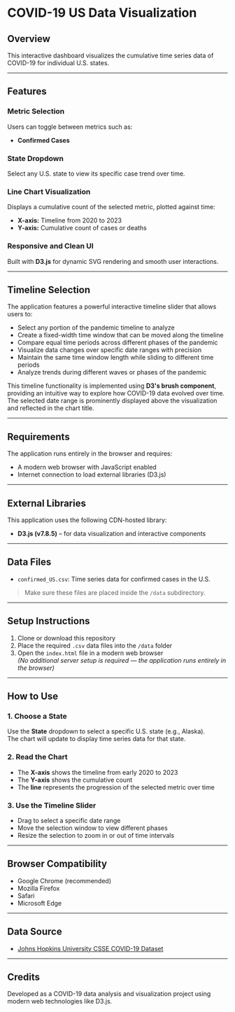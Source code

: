 # COVID-19 US Data Visualization

## Overview
This interactive dashboard visualizes the cumulative time series data of COVID-19 for individual U.S. states.  

---

## Features

### Metric Selection
Users can toggle between metrics such as:
- **Confirmed Cases**
  

### State Dropdown
Select any U.S. state to view its specific case trend over time.

### Line Chart Visualization
Displays a cumulative count of the selected metric, plotted against time:
- **X-axis:** Timeline from 2020 to 2023  
- **Y-axis:** Cumulative count of cases or deaths

### Responsive and Clean UI
Built with **D3.js** for dynamic SVG rendering and smooth user interactions.

---

## Timeline Selection
The application features a powerful interactive timeline slider that allows users to:
- Select any portion of the pandemic timeline to analyze
- Create a fixed-width time window that can be moved along the timeline
- Compare equal time periods across different phases of the pandemic
- Visualize data changes over specific date ranges with precision
- Maintain the same time window length while sliding to different time periods
- Analyze trends during different waves or phases of the pandemic

This timeline functionality is implemented using **D3's brush component**, providing an intuitive way to explore how COVID-19 data evolved over time.  
The selected date range is prominently displayed above the visualization and reflected in the chart title.

---

## Requirements
The application runs entirely in the browser and requires:
- A modern web browser with JavaScript enabled
- Internet connection to load external libraries (D3.js)

---

## External Libraries
This application uses the following CDN-hosted library:
- **D3.js (v7.8.5)** – for data visualization and interactive components

---

## Data Files
- `confirmed_US.csv`: Time series data for confirmed cases in the U.S.
  

> Make sure these files are placed inside the `/data` subdirectory.

---

## Setup Instructions
1. Clone or download this repository
2. Place the required `.csv` data files into the `/data` folder
3. Open the `index.html` file in a modern web browser  
   *(No additional server setup is required — the application runs entirely in the browser)*

---

## How to Use

### 1. Choose a State
Use the **State** dropdown to select a specific U.S. state (e.g., Alaska).  
The chart will update to display time series data for that state.

### 2. Read the Chart
- The **X-axis** shows the timeline from early 2020 to 2023
- The **Y-axis** shows the cumulative count
- The **line** represents the progression of the selected metric over time

### 3. Use the Timeline Slider
- Drag to select a specific date range
- Move the selection window to view different phases
- Resize the selection to zoom in or out of time intervals

---

## Browser Compatibility
- Google Chrome (recommended)
- Mozilla Firefox
- Safari
- Microsoft Edge

---

## Data Source
- [Johns Hopkins University CSSE COVID-19 Dataset](https://github.com/CSSEGISandData/COVID-19)

---

## Credits
Developed as a COVID-19 data analysis and visualization project using modern web technologies like D3.js.
